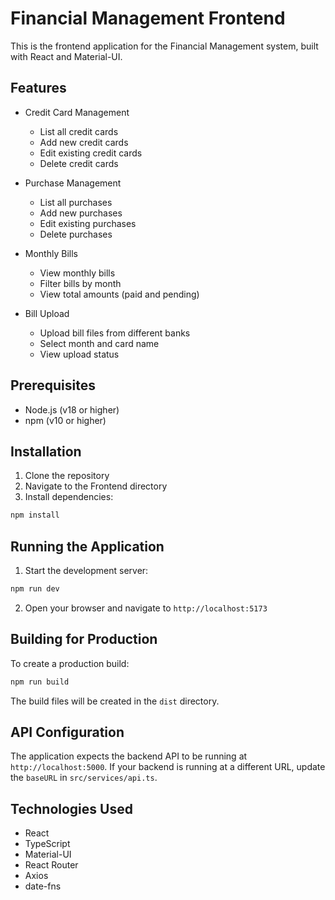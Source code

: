 # Financial Management Frontend

This is the frontend application for the Financial Management system, built with React and Material-UI.

## Features

- Credit Card Management
  - List all credit cards
  - Add new credit cards
  - Edit existing credit cards
  - Delete credit cards

- Purchase Management
  - List all purchases
  - Add new purchases
  - Edit existing purchases
  - Delete purchases

- Monthly Bills
  - View monthly bills
  - Filter bills by month
  - View total amounts (paid and pending)

- Bill Upload
  - Upload bill files from different banks
  - Select month and card name
  - View upload status

## Prerequisites

- Node.js (v18 or higher)
- npm (v10 or higher)

## Installation

1. Clone the repository
2. Navigate to the Frontend directory
3. Install dependencies:

```bash
npm install
```

## Running the Application

1. Start the development server:

```bash
npm run dev
```

2. Open your browser and navigate to `http://localhost:5173`

## Building for Production

To create a production build:

```bash
npm run build
```

The build files will be created in the `dist` directory.

## API Configuration

The application expects the backend API to be running at `http://localhost:5000`. If your backend is running at a different URL, update the `baseURL` in `src/services/api.ts`.

## Technologies Used

- React
- TypeScript
- Material-UI
- React Router
- Axios
- date-fns
